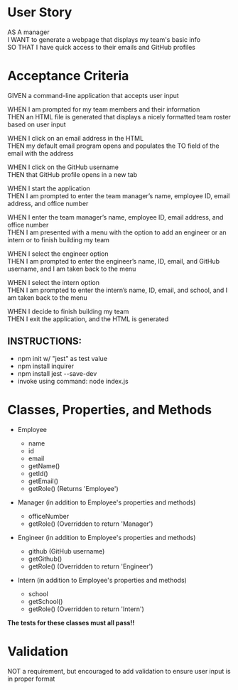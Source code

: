 # User Story
AS A manager  
I WANT to generate a webpage that displays my team's basic info  
SO THAT I have quick access to their emails and GitHub profiles

# Acceptance Criteria
GIVEN a command-line application that accepts user input

WHEN I am prompted for my team members and their information  
THEN an HTML file is generated that displays a nicely formatted team roster based on user input

WHEN I click on an email address in the HTML  
THEN my default email program opens and populates the TO field of the email with the address

WHEN I click on the GitHub username  
THEN that GitHub profile opens in a new tab

WHEN I start the application  
THEN I am prompted to enter the team manager’s name, employee ID, email address, and office number

WHEN I enter the team manager’s name, employee ID, email address, and office number  
THEN I am presented with a menu with the option to add an engineer or an intern or to finish building my team

WHEN I select the engineer option  
THEN I am prompted to enter the engineer’s name, ID, email, and GitHub username, and I am taken back to the menu

WHEN I select the intern option  
THEN I am prompted to enter the intern’s name, ID, email, and school, and I am taken back to the menu

WHEN I decide to finish building my team  
THEN I exit the application, and the HTML is generated

## INSTRUCTIONS:
* npm init w/ "jest" as test value
* npm install inquirer
* npm install jest --save-dev
* invoke using command: node index.js

# Classes, Properties, and Methods
* Employee
    * name
    * id
    * email
    * getName()
    * getId()
    * getEmail()
    * getRole() (Returns 'Employee')

* Manager (in addition to Employee's properties and methods)
    * officeNumber
    * getRole() (Overridden to return 'Manager')

* Engineer (in addition to Employee's properties and methods)
    * github (GitHub username)
    * getGithub()
    * getRole() (Overridden to return 'Engineer')

* Intern (in addition to Employee's properties and methods)
    * school
    * getSchool()
    * getRole() (Overridden to return 'Intern')


**The tests for these classes must all pass!!**

# Validation
NOT a requirement, but encouraged to add validation to ensure user input is in proper format